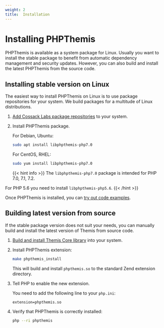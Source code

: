 ```yaml
---
weight: 2
title:  Installation
---
```


# Installing PHPThemis

PHPThemis is available as a system package for Linux.
Usually you want to install the stable package to benefit from automatic dependency management and security updates.
However, you can also build and install the latest PHPThemis from the source code.

## Installing stable version on Linux

The easiest way to install PHPThemis on Linux is to use package repositories for your system.
We build packages for a multitude of Linux distributions.

 1. [Add Cossack Labs package repositories](/docs/themis/installation/installation-from-packages/)
    to your system.

 2. Install PHPThemis package.

    For Debian, Ubuntu:

    ```bash
    sudo apt install libphpthemis-php7.0
    ```

    For CentOS, RHEL:

    ```bash
    sudo yum install libphpthemis-php7.0
    ```

    {{< hint info >}}
The `libphpthemis-php7.0` package is intended for PHP 7.0, 7.1, 7.2.

For PHP 5.6 you need to install `libphpthemis-php5.6`.
    {{< /hint >}}

Once PHPThemis is installed, you can [try out code examples](../examples/).

## Building latest version from source

If the stable package version does not suit your needs,
you can manually build and install the latest version of Themis from source code.

 1. [Build and install Themis Core library](/docs/themis/installation/installation-from-sources/)
    into your system.

 2. Install PHPThemis extension:

    ```bash
    make phpthemis_install
    ```

    This will build and install `phpthemis.so` to the standard Zend extension directory.

 3. Tell PHP to enable the new extension.

    You need to add the following line to your `php.ini`:

    ```
    extension=phpthemis.so
    ```

 4. Verify that PHPThemis is correctly installed:

    ```bash
    php --ri phpthemis
    ```
